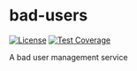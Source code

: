 # bad-users
[![License](http://img.shields.io/:license-apache-brightgreen.svg)](http://www.apache.org/licenses/LICENSE-2.0.html)
[![Test Coverage](https://api.codeclimate.com/v1/badges/11b1fb2535d8c30d446b/test_coverage)](https://codeclimate.com/github/twinklehawk/bad-users/test_coverage)

A bad user management service
